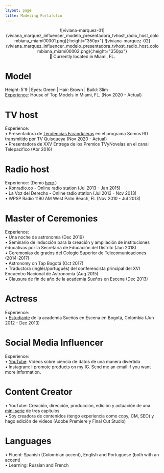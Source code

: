 ```yaml
---
layout: page
title: Modeling Portafolio
---
```


<meta name="description" content="Viviana Márquez | Media and Modeling Portafolio">
<meta name="keywords" content="Viviana Márquez | Model, actress, TV host, Radio host, multimedia talent">
  
  <center>
  ![viviana-marquez-01](viviana_marquez_influencer_modelo_presentadora_tvhost_radio_host_colombiana_miami00001.png){:height="350px"}
  ![viviana-marquez-02](viviana_marquez_influencer_modelo_presentadora_tvhost_radio_host_colombiana_miami00002.png){:height="350px"}
  </center>


<center>📍 Currently located in Miami, FL. </center>

# Model
Height: 5'9 | Eyes: Green | Hair: Brown | Build: Slim <br>
<a href='https://www.instagram.com/p/CIgHlJFgge-/' target="_blank">Experience</a>: House of Top Models in Miami, FL. (Nov 2020 - Actual)

# TV host
Experience: <br>
• Presentadora de <a href='https://youtu.be/RR9QaBRAHvM?t=195' target='_blank'>Tendencias Faranduleras</a> en el programa Somos RD transmitido por TV Quisqueya (Nov 2020 - Actual)<br>
• Presentadora de XXV Entrega de los Premios TVyNovelas en el canal Telepacífico (Abr 2016)

# Radio host
Experience: (Demo <a href='https://www.youtube.com/watch?v=VpZX2sHz5oY' target="_blank">here</a>.)<br>
• Konradio.co - Online radio station (Jul 2013 - Jan 2015)<br>
• La Voz del Derecho - Online radio station (Jul 2013 - Nov 2013)<br>
• WPSP Radio 1190 AM West Palm Beach, FL (Nov 2010 - Jul 2013)

# Master of Ceremonies
Experience: <br>
• Una noche de astronomía (Dec 2019)<br>
• Seminario de inducción para la creación y ampliación de instituciones educativas por la Secretaría de Educación del Distrito (Jun 2018)<br>
• Ceremonias de grados del Colegio Superior de Telecomunicaciones (2014-2017)<br>
• Astronomy on Tap Bogotá (Oct 2017)<br>
• Traductora (inglés/portugués) del conferencista principal del XVI Encuentro Nacional de Astronomía (Aug 2015)<br>
• Clausura de fin de año de la academia Sueños en Escena (Dec 2013)<br>

# Actress
Experience: <br>
• <a href='https://www.youtube.com/watch?v=6jnpBJqGQoo' target='_blank'>Estudiante</a> de la academia Sueños en Escena en Bogotá, Colombia (Jun 2012 - Dec 2013)

# Social Media Influencer
Experience: <br>
• <a href='https://www.youtube.com/user/vivmarquez' target='_blank'>YouTube</a>: Videos sobre ciencia de datos de una manera divertida<br>
• Instagram: I promote products on my IG. Send me an email if you want more information. <br>

# Content Creator
• YouTube: Creación, dirección, producción, edición y actuación de una <a href='https://www.youtube.com/watch?v=ykiN11b9IZ4&list=PLJw3ZK6gs8y1tIj8sggTLCEv_goehDIIf&ab_channel=CoffeeMan' target='_blank'>mini serie</a> de tres capítulos<br>
• Soy creadora de contenidos (tengo experiencia como copy, CM, SEO) y hago edición de videos (Adobe Premiere y Final Cut Studio)

# Languages
• Fluent: Spanish (Colombian accent), English and Portuguese (both with an accent)<br>
• Learning: Russian and French
